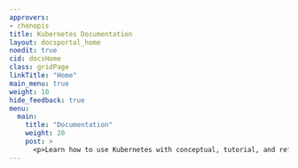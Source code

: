 ```yaml
---
approvers:
- chenopis
title: Kubernetes Documentation
layout: docsportal_home
noedit: true
cid: docsHome
class: gridPage
linkTitle: "Home"
main_menu: true
weight: 10
hide_feedback: true
menu:
  main:
    title: "Documentation"
    weight: 20
    post: >
      <p>Learn how to use Kubernetes with conceptual, tutorial, and reference documentation. You can even <a href="/editdocs/" data-auto-burger-exclude>help contribute to the docs</a>!</p>
---
```

